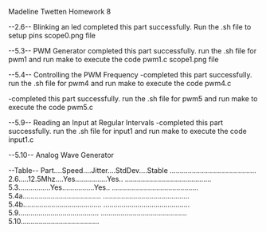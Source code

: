 Madeline Twetten
Homework 8

--2.6--
Blinking an led
completed this part successfully. Run the .sh file to setup pins
scope0.png file 

--5.3--
PWM Generator
completed this part successfully. run the .sh file for pwm1 and 
run make to execute the code pwm1.c
scope1.png file

--5.4--
Controlling the PWM Frequency
-completed this part successfully. run the .sh file for pwm4 and
run make to execute the code pwm4.c

-completed this part successfully. run the .sh file for pwm5 and
run make to execute the code pwm5.c

--5.9--
Reading an Input at Regular Intervals
-completed this part successfully. run the .sh file for input1 and
run make to execute the code input1.c

--5.10--
Analog Wave Generator


--Table--
Part....Speed....Jitter....StdDev....Stable
...........................................
2.6.....12.5Mhz....Yes................Yes..
...........................................
5.3................Yes................Yes..
...........................................
5.4a.......................................
...........................................
5.4b.......................................
...........................................
5.9........................................
...........................................
5.10.......................................

